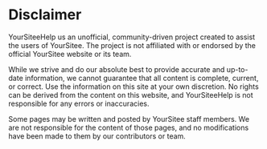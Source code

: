 # Disclaimer

YourSiteeHelp us an unofficial, community-driven project created to assist the users of YourSitee. The project is not affiliated with or endorsed by the official YourSitee website or its team.&#x20;

While we strive and do our absolute best to provide accurate and up-to-date information, we cannot guarantee that all content is complete, current, or correct. Use the information on this site at your own discretion. No rights can be derived from the content on this website, and YourSiteeHelp is not responsible for any errors or inaccuracies.

Some pages may be written and posted by YourSitee staff members. We are not responsible for the content of those pages, and no modifications have been made to them by our contributors or team.
